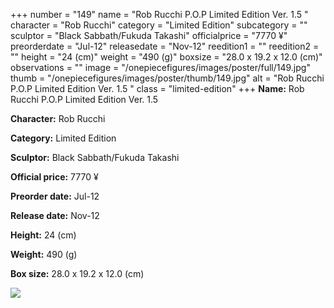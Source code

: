 +++
number = "149"
name = "Rob Rucchi P.O.P Limited Edition Ver. 1.5 "
character = "Rob Rucchi"
category = "Limited Edition"
subcategory = ""
sculptor = "Black Sabbath/Fukuda Takashi"
officialprice = "7770 ¥"
preorderdate = "Jul-12"
releasedate = "Nov-12"
reedition1 = ""
reedition2 = ""
height = "24 (cm)"
weight = "490 (g)"
boxsize = "28.0 x 19.2 x 12.0 (cm)"
observations = ""
image = "/onepiecefigures/images/poster/full/149.jpg"
thumb = "/onepiecefigures/images/poster/thumb/149.jpg"
alt = "Rob Rucchi P.O.P Limited Edition Ver. 1.5 "
class = "limited-edition"
+++
**Name:** Rob Rucchi P.O.P Limited Edition Ver. 1.5 

**Character:** Rob Rucchi

**Category:** Limited Edition 

**Sculptor:** Black Sabbath/Fukuda Takashi

**Official price:** 7770 ¥

**Preorder date:** Jul-12

**Release date:** Nov-12

**Height:** 24 (cm)

**Weight:** 490 (g)

**Box size:** 28.0 x 19.2 x 12.0 (cm)

<img src="/onepiecefigures/images/poster/thumb/149.jpg">
